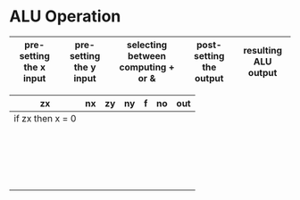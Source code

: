 # ALU Operation

| pre-setting the x input  | pre-setting the y input  | selecting between computing + or &  | post-setting the output  | resulting ALU output  |
|:-:|:-:|:-:|:-:|:-:|

| zx                | nx  | zy  | ny  | f  | no  | out  |
|:-:                |:-:  |:-:  |:-:  |:-: |:-:  |:-:   |
| if zx then x = 0  |   |   |   |   |   |   |
|                   |   |   |   |   |   |   |
|                   |   |   |   |   |   |   |
|                   |   |   |   |   |   |   |
|                   |   |   |   |   |   |   |
|                   |   |   |   |   |   |   |
|                   |   |   |   |   |   |   |
|                   |   |   |   |   |   |   |
|                   |   |   |   |   |   |   |
|                   |   |   |   |   |   |   |
|                   |   |   |   |   |   |   |
|                   |   |   |   |   |   |   |
|                   |   |   |   |   |   |   |
|                   |   |   |   |   |   |   |
|                   |   |   |   |   |   |   |
|                   |   |   |   |   |   |   |
|                   |   |   |   |   |   |   |
|                   |   |   |   |   |   |   |
|                   |   |   |   |   |   |   |
|                   |   |   |   |   |   |   |

